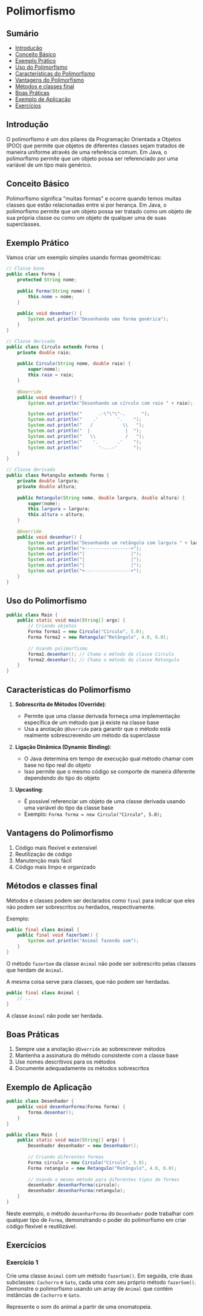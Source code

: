 # Polimorfismo

## Sumário

- [Introdução](#introdução)
- [Conceito Básico](#conceito-básico)
- [Exemplo Prático](#exemplo-prático)
- [Uso do Polimorfismo](#uso-do-polimorfismo)
- [Características do Polimorfismo](#características-do-polimorfismo)
- [Vantagens do Polimorfismo](#vantagens-do-polimorfismo)
- [Métodos e classes final](#métodos-e-classes-final)
- [Boas Práticas](#boas-práticas)
- [Exemplo de Aplicação](#exemplo-de-aplicação)
- [Exercícios](#exercícios)

## Introdução

O polimorfismo é um dos pilares da Programação Orientada a Objetos (POO) que permite que objetos de diferentes classes sejam tratados de maneira uniforme através de uma referência comum. Em Java, o polimorfismo permite que um objeto possa ser referenciado por uma variável de um tipo mais genérico.

## Conceito Básico

Polimorfismo significa "muitas formas" e ocorre quando temos muitas classes que estão relacionadas entre si por herança. Em Java, o polimorfismo permite que um objeto possa ser tratado como um objeto de sua própria classe ou como um objeto de qualquer uma de suas superclasses.

## Exemplo Prático

Vamos criar um exemplo simples usando formas geométricas:

```java
// Classe base
public class Forma {
    protected String nome;
    
    public Forma(String nome) {
        this.nome = nome;
    }
    
    public void desenhar() {
        System.out.println("Desenhando uma forma genérica");
    }
}

// Classe derivada
public class Circulo extends Forma {
    private double raio;
    
    public Circulo(String nome, double raio) {
        super(nome);
        this.raio = raio;
    }
    
    @Override
    public void desenhar() {
        System.out.println("Desenhando um círculo com raio " + raio);

        System.out.println("      .-\"\"\"-.      ");
        System.out.println("    .'       '.    ");
        System.out.println("   /           \\   ");
        System.out.println("  |             |  ");
        System.out.println("   \\           /   ");
        System.out.println("    '.       .'    ");
        System.out.println("      '-...-'      ");
    }
}

// Classe derivada
public class Retangulo extends Forma {
    private double largura;
    private double altura;
    
    public Retangulo(String nome, double largura, double altura) {
        super(nome);
        this.largura = largura;
        this.altura = altura;
    }
    
    @Override
    public void desenhar() {
        System.out.println("Desenhando um retângulo com largura " + largura + " e altura " + altura);
        System.out.println("+-----------------+");
        System.out.println("|                 |");
        System.out.println("|                 |");
        System.out.println("|                 |");
        System.out.println("+-----------------+");
    }
}
```

## Uso do Polimorfismo

```java
public class Main {
    public static void main(String[] args) {
        // Criando objetos
        Forma forma1 = new Circulo("Círculo", 5.0);
        Forma forma2 = new Retangulo("Retângulo", 4.0, 6.0);
        
        // Usando polimorfismo
        forma1.desenhar(); // Chama o método da classe Circulo
        forma2.desenhar(); // Chama o método da classe Retangulo
    }
}
```

## Características do Polimorfismo

1. **Sobrescrita de Métodos (Override)**: 
   - Permite que uma classe derivada forneça uma implementação específica de um método que já existe na classe base
   - Usa a anotação `@Override` para garantir que o método está realmente sobrescrevendo um método da superclasse

2. **Ligação Dinâmica (Dynamic Binding)**:
   - O Java determina em tempo de execução qual método chamar com base no tipo real do objeto
   - Isso permite que o mesmo código se comporte de maneira diferente dependendo do tipo do objeto

3. **Upcasting**:
   - É possível referenciar um objeto de uma classe derivada usando uma variável do tipo da classe base
   - Exemplo: `Forma forma = new Circulo("Círculo", 5.0);`

## Vantagens do Polimorfismo

1. Código mais flexível e extensível
2. Reutilização de código
3. Manutenção mais fácil
4. Código mais limpo e organizado

## Métodos e classes final

Métodos e classes podem ser declarados como `final` para indicar que eles não podem ser sobrescritos ou herdados, respectivamente.

Exemplo:

```java
public final class Animal {
    public final void fazerSom() {
        System.out.println("Animal fazendo som");
    }
}
```

O método `fazerSom` da classe `Animal` não pode ser sobrescrito pelas classes que herdam de `Animal`.

A mesma coisa serve para classes, que não podem ser herdadas.

```java
public final class Animal {
    // ...
}
```

A classe `Animal` não pode ser herdada.

## Boas Práticas

1. Sempre use a anotação `@Override` ao sobrescrever métodos
2. Mantenha a assinatura do método consistente com a classe base
3. Use nomes descritivos para os métodos
4. Documente adequadamente os métodos sobrescritos

## Exemplo de Aplicação

```java
public class Desenhador {
    public void desenharForma(Forma forma) {
        forma.desenhar();
    }
}

public class Main {
    public static void main(String[] args) {
        Desenhador desenhador = new Desenhador();
        
        // Criando diferentes formas
        Forma circulo = new Circulo("Círculo", 5.0);
        Forma retangulo = new Retangulo("Retângulo", 4.0, 6.0);
        
        // Usando o mesmo método para diferentes tipos de formas
        desenhador.desenharForma(circulo);
        desenhador.desenharForma(retangulo);
    }
}
```

Neste exemplo, o método `desenharForma` do `Desenhador` pode trabalhar com qualquer tipo de `Forma`, demonstrando o poder do polimorfismo em criar código flexível e reutilizável.

## Exercícios

### Exercício 1
Crie uma classe `Animal` com um método `fazerSom()`. Em seguida, crie duas subclasses: `Cachorro` e `Gato`, cada uma com seu próprio método `fazerSom()`. Demonstre o polimorfismo usando um array de `Animal` que contém instâncias de `Cachorro` e `Gato`.

Represente o som do animal a partir de uma onomatopeia.


